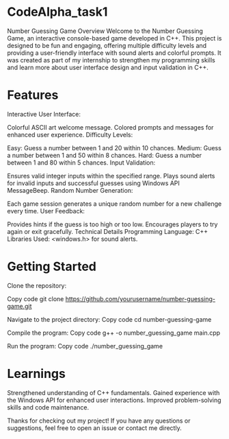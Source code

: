 # CodeAlpha_task1
Number Guessing Game
Overview
Welcome to the Number Guessing Game, an interactive console-based game developed in C++. This project is designed to be fun and engaging, offering multiple difficulty levels and providing a user-friendly interface with sound alerts and colorful prompts. It was created as part of my internship to strengthen my programming skills and learn more about user interface design and input validation in C++.

# Features
Interactive User Interface:

Colorful ASCII art welcome message.
Colored prompts and messages for enhanced user experience.
Difficulty Levels:

Easy: Guess a number between 1 and 20 within 10 chances.
Medium: Guess a number between 1 and 50 within 8 chances.
Hard: Guess a number between 1 and 80 within 5 chances.
Input Validation:

Ensures valid integer inputs within the specified range.
Plays sound alerts for invalid inputs and successful guesses using Windows API MessageBeep.
Random Number Generation:

Each game session generates a unique random number for a new challenge every time.
User Feedback:

Provides hints if the guess is too high or too low.
Encourages players to try again or exit gracefully.
Technical Details
Programming Language: C++
Libraries Used:
<windows.h> for sound alerts.

# Getting Started
Clone the repository:

Copy code
git clone https://github.com/yourusername/number-guessing-game.git

Navigate to the project directory:
Copy code
cd number-guessing-game

Compile the program:
Copy code
g++ -o number_guessing_game main.cpp

Run the program:
Copy code
./number_guessing_game

# Learnings
Strengthened understanding of C++ fundamentals.
Gained experience with the Windows API for enhanced user interactions.
Improved problem-solving skills and code maintenance.

Thanks for checking out my project! If you have any questions or suggestions, feel free to open an issue or contact me directly.
